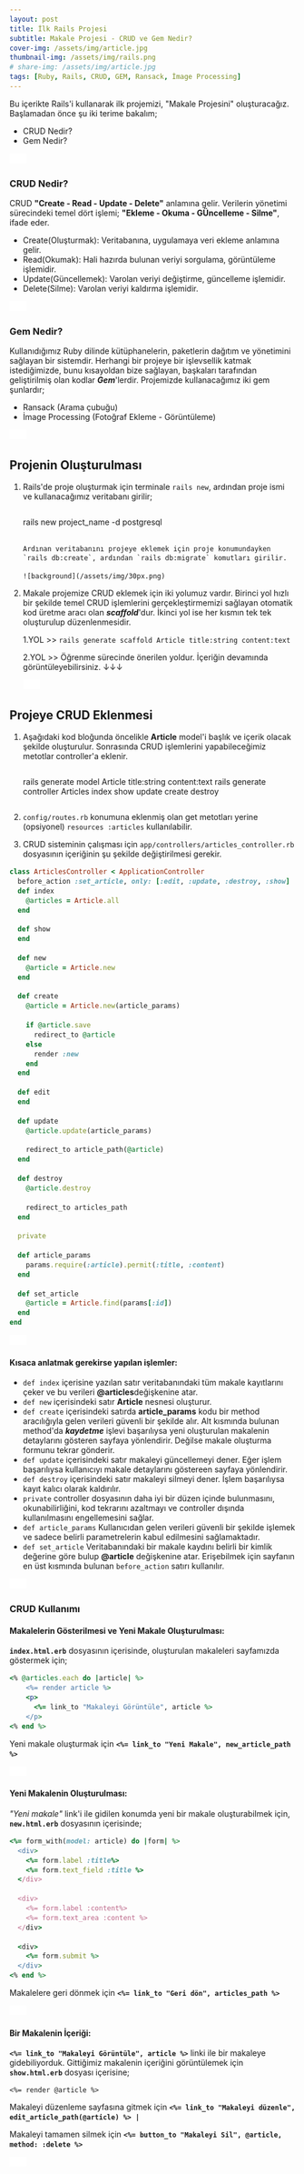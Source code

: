 ```yaml
---
layout: post
title: İlk Rails Projesi
subtitle: Makale Projesi - CRUD ve Gem Nedir?
cover-img: /assets/img/article.jpg
thumbnail-img: /assets/img/rails.png
# share-img: /assets/img/article.jpg
tags: [Ruby, Rails, CRUD, GEM, Ransack, İmage Processing]
---
```


Bu içerikte Rails'i kullanarak ilk projemizi, "Makale Projesini" oluşturacağız. Başlamadan önce şu iki terime bakalım;
- CRUD Nedir?
- Gem Nedir?

![background](/assets/img/30px.png)

### CRUD Nedir?

CRUD **"Create - Read - Update - Delete"** anlamına gelir. Verilerin yönetimi sürecindeki temel dört işlemi; **"Ekleme - Okuma - GÜncelleme - Silme"**, ifade eder.
- Create(Oluşturmak): Veritabanına, uygulamaya veri ekleme anlamına gelir.
- Read(Okumak): Hali hazırda bulunan veriyi sorgulama, görüntüleme işlemidir.
- Update(Güncellemek): Varolan veriyi değiştirme, güncelleme işlemidir.
- Delete(Silme): Varolan veriyi kaldırma işlemidir.

![background](/assets/img/30px.png)

### Gem Nedir?

Kullanıdığımız Ruby dilinde kütüphanelerin, paketlerin dağıtım ve yönetimini sağlayan bir sistemdir. Herhangi bir projeye bir işlevsellik katmak istediğimizde, bunu kısayoldan bize sağlayan, başkaları tarafından geliştirilmiş olan kodlar _**Gem**_'lerdir. Projemizde kullanacağımız iki gem şunlardır;
- Ransack (Arama çubuğu)
- İmage Processing (Fotoğraf Ekleme - Görüntüleme)

![background](/assets/img/30px.png)

## Projenin Oluşturulması

1. Rails'de proje oluşturmak için terminale ```rails new```, ardından proje ismi ve kullanacağımız veritabanı girilir;

    >```ruby
    rails new project_name -d postgresql    
    ```                             

    Ardınan veritabanını projeye eklemek için proje konumundayken `rails db:create`, ardından `rails db:migrate` komutları girilir.

    ![background](/assets/img/30px.png)

2. Makale projemize CRUD eklemek için iki yolumuz vardır. Birinci yol hızlı bir şekilde temel CRUD işlemlerini gerçekleştirmemizi sağlayan otomatik kod üretme aracı olan _**scaffold**_'dur. İkinci yol ise her kısmın tek tek oluşturulup düzenlenmesidir. 

    1.YOL >> `rails generate scaffold Article title:string content:text`

    2.YOL >> Öğrenme sürecinde önerilen yoldur. İçeriğin devamında görüntüleyebilirsiniz. ↓↓↓
    
    ![background](/assets/img/30px.png)

## Projeye CRUD Eklenmesi

1. Aşağıdaki kod bloğunda öncelikle **Article** model'i başlık ve içerik olacak şekilde oluşturulur. Sonrasında CRUD işlemlerini yapabileceğimiz metotlar controller'a eklenir.

    >```ruby
    rails generate model Article title:string content:text
    rails generate controller Articles index show update create destroy
    ```

2. `config/routes.rb` konumuna eklenmiş olan get metotları yerine (opsiyonel) `resources :articles` kullanılabilir.

3. CRUD sisteminin çalışması için `app/controllers/articles_controller.rb` dosyasının içeriğinin şu şekilde değiştirilmesi gerekir.

```ruby
class ArticlesController < ApplicationController
  before_action :set_article, only: [:edit, :update, :destroy, :show]
  def index
    @articles = Article.all
  end

  def show
  end

  def new
    @article = Article.new
  end

  def create
    @article = Article.new(article_params)

    if @article.save
      redirect_to @article
    else
      render :new
    end
  end

  def edit
  end

  def update
    @article.update(article_params)

    redirect_to article_path(@article)
  end

  def destroy
    @article.destroy

    redirect_to articles_path
  end

  private

  def article_params
    params.require(:article).permit(:title, :content)
  end

  def set_article
    @article = Article.find(params[:id])
  end
end
```

![background](/assets/img/30px.png)
#### Kısaca anlatmak gerekirse yapılan işlemler:

- `def index` içerisine yazılan satır veritabanındaki tüm makale kayıtlarını çeker ve bu verileri **@articles**değişkenine atar.
- `def new` içerisindeki satır **Article** nesnesi oluşturur.
- `def create` içerisindeki satırda **article_params** kodu bir method aracılığıyla gelen verileri güvenli bir şekilde alır. Alt kısmında bulunan method'da _**kaydetme**_ işlevi başarılıysa yeni oluşturulan makalenin detaylarını gösteren sayfaya yönlendirir. Değilse makale oluşturma formunu tekrar gönderir.
- `def update` içerisindeki satır makaleyi güncellemeyi dener. Eğer işlem başarılıysa kullanıcıyı makale detaylarını göstereen sayfaya yönlendirir.
- `def destroy` içerisindeki satır makaleyi silmeyi dener. İşlem başarılıysa kayıt kalıcı olarak kaldırılır.
- `private` controller dosyasının daha iyi bir düzen içinde bulunmasını, okunabilirliğini, kod tekrarını azaltmayı ve controller dışında kullanılmasını engellemesini sağlar.
- `def article_params` Kullanıcıdan gelen verileri güvenli bir şekilde işlemek ve sadece belirli parametrelerin kabul edilmesini sağlamaktadır.
- `def set_article` Veritabanındaki bir makale kaydını belirli bir kimlik değerine göre bulup **@article** değişkenine atar. Erişebilmek için sayfanın en üst kısmında bulunan `before_action` satırı kullanılır.

![background](/assets/img/30px.png)

### CRUD Kullanımı

#### Makalelerin Gösterilmesi ve Yeni Makale Oluşturulması:

**`index.html.erb`** dosyasının içerisinde, oluşturulan makaleleri sayfamızda göstermek için;
```ruby
<% @articles.each do |article| %>
    <%= render article %>
    <p>
      <%= link_to "Makaleyi Görüntüle", article %>
    </p>
<% end %>
```
Yeni makale oluşturmak için **`<%= link_to "Yeni Makale", new_article_path %>`**

![background](/assets/img/30px.png)

#### Yeni Makalenin Oluşturulması:
_"Yeni makale"_ link'i ile gidilen konumda yeni bir makale oluşturabilmek için, **`new.html.erb`** dosyasının içerisinde; 
```ruby
<%= form_with(model: article) do |form| %>
  <div>
    <%= form.label :title%>
    <%= form.text_field :title %>
  </div>

  <div>
    <%= form.label :content%>
    <%= form.text_area :content %>
  </div>

  <div>
    <%= form.submit %>
  </div>
<% end %>
```
Makalelere geri dönmek için **`<%= link_to "Geri dön", articles_path %>`**

![background](/assets/img/30px.png)

#### Bir Makalenin İçeriği:
**`<%= link_to "Makaleyi Görüntüle", article %>`** linki ile bir makaleye gidebiliyorduk. Gittiğimiz makalenin içeriğini görüntülemek için **`show.html.erb`** dosyası içerisine;
```
<%= render @article %>
```
Makaleyi düzenleme sayfasına gitmek için **`<%= link_to "Makaleyi düzenle", edit_article_path(@article) %> |`**

Makaleyi tamamen silmek için **`<%= button_to "Makaleyi Sil", @article, method: :delete %>`**

![background](/assets/img/30px.png)
